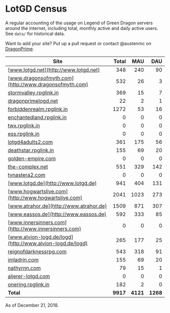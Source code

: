 # LotGD Census
A regular accounting of the usage on Legend of Green Dragon servers around the internet, including total, monthly active and daily active users. See `data/` for historical data.

Want to add your site? Put up a pull request or contact @austenmc on [DragonPrime](http://dragonprime.net).


Site | Total | MAU | DAU
--- | ---:| ---:| ---:
[www.lotgd.net](http://www.lotgd.net)|348|240|90
[www.dragonsofmyth.com](http://www.dragonsofmyth.com)|532|26|3
[stormvalley.rpglink.in](http://stormvalley.rpglink.in)|369|15|7
[dragonprimelogd.net](http://dragonprimelogd.net)|22|2|1
[forbiddenrealm.rpglink.in](http://forbiddenrealm.rpglink.in)|1272|53|16
[enchantedland.rpglink.in](http://enchantedland.rpglink.in)|0|0|0
[twx.rpglink.in](http://twx.rpglink.in)|0|0|0
[ess.rpglink.in](http://ess.rpglink.in)|0|0|0
[lotgd4adults2.com](http://lotgd4adults2.com)|361|175|56
[deathstar.rpglink.in](http://deathstar.rpglink.in)|155|69|20
[golden-empire.com](http://golden-empire.com)|0|0|0
[the-complex.net](http://the-complex.net)|551|329|142
[tynastera2.com](http://tynastera2.com)|0|0|0
[www.lotgd.de](http://www.lotgd.de)|941|404|131
[www.hogwartslive.com](http://www.hogwartslive.com)|2041|1023|273
[www.atrahor.de](http://www.atrahor.de)|1509|871|307
[www.eassos.de](http://www.eassos.de)|592|333|85
[www.innersinners.com](http://www.innersinners.com)|0|0|0
[www.alvion-logd.de/logd](http://www.alvion-logd.de/logd)|265|177|25
[reignofdarknessrpg.com](http://reignofdarknessrpg.com)|543|318|91
[imladrin.com](http://imladrin.com)|155|69|20
[nathyrnn.com](http://nathyrnn.com)|79|15|1
[aljerer-lotgd.com](http://aljerer-lotgd.com)|0|0|0
[onering.rpglink.in](http://onering.rpglink.in)|182|2|0
**Total**|**9917**|**4121**|**1268**

As of December 21, 2018.
